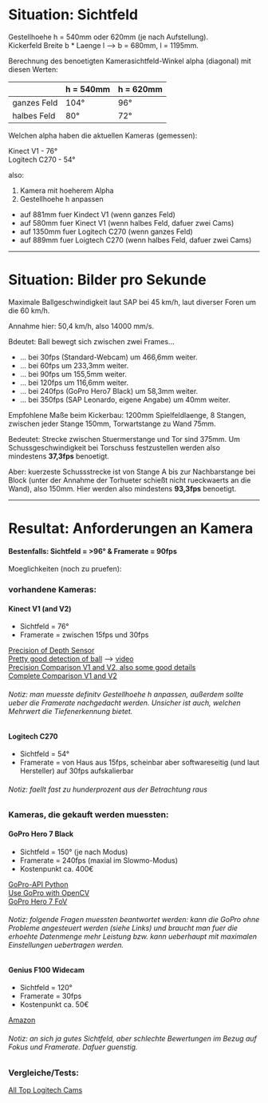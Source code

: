# Situation: Sichtfeld

Gestellhoehe h = 540mm oder 620mm (je nach Aufstellung). <br>
Kickerfeld Breite b * Laenge l --> b = 680mm, l = 1195mm. <br>

Berechnung des benoetigten Kamerasichtfeld-Winkel alpha (diagonal) mit diesen Werten:

| | h = 540mm | h = 620mm |
| --- | --- | --- |
| ganzes Feld | 104° | 96° |
| halbes Feld | 80° | 72° |

Welchen alpha haben die aktuellen Kameras (gemessen):

Kinect V1 - 76° <br>
Logitech C270 - 54°

also:

1. Kamera mit hoeherem Alpha
2. Gestellhoehe h anpassen
* auf 881mm fuer Kindect V1 (wenn ganzes Feld)
* auf 580mm fuer Kinect V1 (wenn halbes Feld, dafuer zwei Cams)
* auf 1350mm fuer Logitech C270 (wenn ganzes Feld)
* auf 889mm fuer Loigtech C270 (wenn halbes Feld, dafuer zwei Cams)

<hr>

# Situation: Bilder pro Sekunde

Maximale Ballgeschwindigkeit laut SAP bei 45 km/h, laut diverser Foren um die 60 km/h.

Annahme hier: 50,4 km/h, also 14000 mm/s.

Bdeutet: Ball bewegt sich zwischen zwei Frames...

* ... bei 30fps (Standard-Webcam) um 466,6mm weiter.
* ... bei 60fps um 233,3mm weiter.
* ... bei 90fps um 155,5mm weiter.
* ... bei 120fps um 116,6mm weiter.
* ... bei 240fps (GoPro Hero7 Black) um 58,3mm weiter.
* ... bei 350fps (SAP Leonardo, eigene Angabe) um 40mm weiter.


Empfohlene Maße beim Kickerbau: 1200mm Spielfeldlaenge, 8 Stangen, zwischen jeder Stange 150mm, Torwartstange zu Wand 75mm. <br>

Bedeutet: Strecke zwischen Stuermerstange und Tor sind 375mm. Um Schussgeschwindigkeit bei Torschuss festzustellen werden also mindestens **37,3fps** benoetigt.

Aber: kuerzeste Schussstrecke ist von Stange A bis zur Nachbarstange bei Block (unter der Annahme der Torhueter schießt nicht rueckwaerts an die Wand), also 150mm. Hier werden also mindestens **93,3fps** benoetigt.

<hr>

# Resultat: Anforderungen an Kamera

#### Bestenfalls: Sichtfeld = >96° & Framerate = 90fps

Moeglichkeiten (noch zu pruefen):

### vorhandene Kameras:

#### Kinect V1 (and V2)

* Sichtfeld = 76°
* Framerate = zwischen 15fps und 30fps

[Precision of Depth Sensor](https://stackoverflow.com/questions/7696436/precision-of-the-kinect-depth-camera) <br>
[Pretty good detection of ball](https://vvvv.org/contribution/kinect-hitboxes-dx11) --> [video](https://www.youtube.com/watch?v=I9TyfeeTKFk&feature=youtu.be&t=32) <br>
[Precision Comparison V1 and V2, also some good details](https://www.dfki.de/fileadmin/user_upload/import/8767_wasenmuller2016comparison.pdf) <br>
[Complete Comparison V1 and V2](https://www.researchgate.net/publication/299132365/figure/tbl1/AS:613865867989009@1523368436499/Comparison-between-Kinect-v1-and-Kinect-v2.png)

###### Notiz: man muesste definitv Gestellhoehe h anpassen, außerdem sollte ueber die Framerate nachgedacht werden. Unsicher ist auch, welchen Mehrwert die Tiefenerkennung bietet.

#### Logitech C270

* Sichtfeld = 54°
* Framerate = von Haus aus 15fps, scheinbar aber softwareseitig (und laut Hersteller) auf 30fps aufskalierbar

###### Notiz: faellt fast zu hunderprozent aus der Betrachtung raus

### Kameras, die gekauft werden muessten:

#### GoPro Hero 7 Black

* Sichtfeld = 150° (je nach Modus)
* Framerate = 240fps (maxial im Slowmo-Modus)
* Kostenpunkt ca. 400€

[GoPro-API Python](https://pypi.org/project/goprocam/) <br>
[Use GoPro with OpenCV](https://stackoverflow.com/questions/36112313/how-connect-my-gopro-hero-4-camera-live-stream-to-opencv-using-python) <br>
[GoPro Hero 7 FoV](https://gopro.com/help/articles/question_answer/hero7-field-of-view-fov-information) <br>

###### Notiz: folgende Fragen muessten beantwortet werden: kann die GoPro ohne Probleme angesteuert werden (siehe Links) und braucht man fuer die erhoehte Datenmenge mehr Leistung bzw. kann ueberhaupt mit maximalen Einstellungen uebertragen werden.

#### Genius F100 Widecam

* Sichtfeld = 120°
* Framerate = 30fps
* Kostenpunkt ca. 50€

[Amazon](https://www.amazon.de/Genius-32200213101-F100-Widecam/dp/B0080CE5M4/ref=sr_1_fkmr0_1?ie=UTF8&qid=1549121342&sr=8-1-fkmr0&keywords=Genius+120-degree+Ultra+Wide+Angle+Full+HD+Conference+Webcam%28WideCam+F100%29)

###### Notiz: an sich ja gutes Sichtfeld, aber schlechte Bewertungen im Bezug auf Fokus und Framerate. Dafuer guenstig.

### Vergleiche/Tests:

[All Top Logitech Cams](https://addpipe.com/blog/top-logitech-webcams-compared/)
